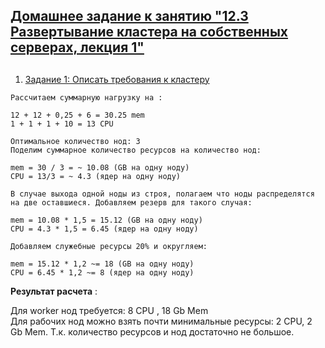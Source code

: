 ## [Домашнее задание к занятию "12.3 Развертывание кластера на собственных серверах, лекция 1"](https://github.com/netology-code/devkub-homeworks/blob/main/12-kubernetes-03-install-part-1.md)
## 

1. [Задание 1: Описать требования к кластеру](https://github.com/netology-code/devkub-homeworks/blob/main/12-kubernetes-03-install-part-1.md#%D0%B7%D0%B0%D0%B4%D0%B0%D0%BD%D0%B8%D0%B5-1-%D0%BE%D0%BF%D0%B8%D1%81%D0%B0%D1%82%D1%8C-%D1%82%D1%80%D0%B5%D0%B1%D0%BE%D0%B2%D0%B0%D0%BD%D0%B8%D1%8F-%D0%BA-%D0%BA%D0%BB%D0%B0%D1%81%D1%82%D0%B5%D1%80%D1%83)

```text
Рассчитаем суммарную нагрузку на :

12 + 12 + 0,25 + 6 = 30.25 mem
1 + 1 + 1 + 10 = 13 CPU

Оптимальное количество нод: 3
Поделим суммарное количество ресурсов на количество нод:

mem = 30 / 3 = ~ 10.08 (GB на одну ноду)
CPU = 13/3 = ~ 4.3 (ядер на одну ноду)

В случае выхода одной ноды из строя, полагаем что ноды распределятся на две оставшиеся. Добавляем резерв для такого случая:

mem = 10.08 * 1,5 = 15.12 (GB на одну ноду)
CPU = 4.3 * 1,5 = 6.45 (ядер на одну ноду)

Добавляем служебные ресурсы 20% и округляем:

mem = 15.12 * 1,2 ~= 18 (GB на одну ноду)
CPU = 6.45 * 1,2 ~= 8 (ядер на одну ноду)

```
**Результат расчета** : 

Для worker нод требуется:   8 CPU , 18 Gb Mem  
Для рабочих нод можно взять почти минимальные ресурсы:  2 CPU, 2 Gb Mem. Т.к. количество ресурсов и нод достаточно не большое.
